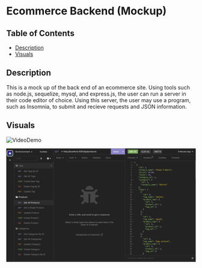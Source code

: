  # Ecommerce Backend (Mockup)

## Table of Contents
- [Description](#description)
- [Visuals](#visuals)

## Description
This is a mock up of the back end of an ecommerce site. Using tools such as node.js, sequelize, mysql, and express.js, the user can run a server in their code editor of choice. Using this server, the user may use a program, such as Insomnia, to submit and recieve requests and JSON information.

## Visuals
![VideoDemo](./assets/Video-Demonstration.gif)

![Screenshot](./assets/finalscreenshot.png)